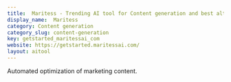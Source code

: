 ```yaml
---
title:  Maritess - Trending AI tool for Content generation and best alternatives
display_name:  Maritess
category: Content generation
category_slug: content-generation
key: getstarted_maritessai_com
website: https://getstarted.maritessai.com/
layout: aitool
---
```


Automated optimization of marketing content.
